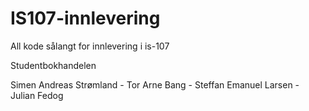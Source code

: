 IS107-innlevering
=================

All kode sålangt for innlevering i is-107

Studentbokhandelen

Simen Andreas Strømland - 
Tor Arne Bang - 
Steffan Emanuel Larsen - 
Julian Fedog 
